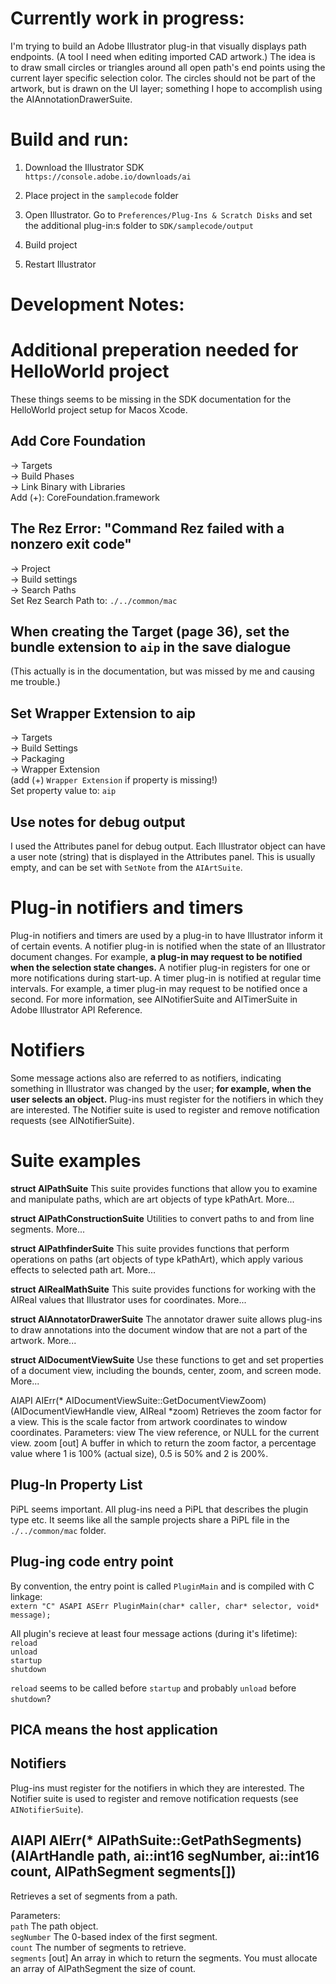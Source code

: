 # Currently work in progress:
I'm trying to build an Adobe Illustrator plug-in that visually displays path endpoints. (A tool I need when editing imported CAD artwork.) The idea is to draw small circles or triangles around all open path's end points using the current layer specific selection color. The circles should not be part of the artwork, but is drawn on the UI layer; something I hope to accomplish using the AIAnnotationDrawerSuite.

# Build and run:
1. Download the Illustrator SDK  
`https://console.adobe.io/downloads/ai`

2. Place project in the `samplecode` folder

3. Open Illustrator. Go to `Preferences/Plug-Ins & Scratch Disks` and set the additional plug-in:s folder to `SDK/samplecode/output`

4. Build project

5. Restart Illustrator

# Development Notes:

# Additional preperation needed for HelloWorld project

These things seems to be missing in the SDK documentation for the HelloWorld project setup for Macos Xcode.

## Add Core Foundation
-> Targets  
-> Build Phases  
-> Link Binary with Libraries  
Add (+): CoreFoundation.framework

## The Rez Error: "Command Rez failed with a nonzero exit code"
-> Project  
-> Build settings  
-> Search Paths  
Set Rez Search Path to: `./../common/mac`

## When creating the Target (page 36), set the bundle extension to `aip` in the save dialogue  
(This actually is in the documentation, but was missed by me and causing me trouble.)
## Set Wrapper Extension to aip
-> Targets  
-> Build Settings  
-> Packaging  
-> Wrapper Extension  
(add (+) `Wrapper Extension` if property is missing!)  
Set property value to: `aip`

## Use notes for debug output
I used the Attributes panel for debug output. Each Illustrator object can have a user note (string) that is displayed in the Attributes panel. This is usually empty, and can be set with `SetNote` from the `AIArtSuite`.

# Plug-in notifiers and timers
Plug-in notifiers and timers are used by a plug-in to have Illustrator inform it of certain events.
A notifier plug-in is notified when the state of an Illustrator document changes. For example, **a plug-in may request to be notified when the selection state changes.** A notifier plug-in registers for one or more notifications during start-up.
A timer plug-in is notified at regular time intervals. For example, a timer plug-in may request to be notified
once a second.
For more information, see AINotifierSuite and AITimerSuite in Adobe Illustrator API Reference.

# Notifiers
Some message actions also are referred to as notifiers, indicating something in Illustrator was changed by the user; **for example, when the user selects an object.**
Plug-ins must register for the notifiers in which they are interested. The Notifier suite is used to register and remove notification requests (see AINotifierSuite).

# Suite examples

**struct AIPathSuite**
This suite provides functions that allow you to examine and manipulate paths, which are art objects of type kPathArt. More...

**struct AIPathConstructionSuite**
Utilities to convert paths to and from line segments. More...

**struct AIPathfinderSuite**
This suite provides functions that perform operations on paths (art objects of type kPathArt), which apply various effects to selected path art. More...

**struct AIRealMathSuite**
This suite provides functions for working with the AIReal values that Illustrator uses for coordinates. More...

**struct AIAnnotatorDrawerSuite**
The annotator drawer suite allows plug-ins to draw annotations into the document window that are not a part of the artwork. More...

**struct AIDocumentViewSuite**
Use these functions to get and set properties of a document view, including the bounds, center, zoom, and screen mode. More...

AIAPI AIErr(* AIDocumentViewSuite::GetDocumentViewZoom)(AIDocumentViewHandle view, AIReal *zoom)
Retrieves the zoom factor for a view.
This is the scale factor from artwork coordinates to window coordinates.
Parameters:
view 	The view reference, or NULL for the current view.
zoom 	[out] A buffer in which to return the zoom factor, a percentage value where 1 is 100% (actual size), 0.5 is 50% and 2 is 200%.  

## Plug-In Property List
PiPL seems important. All plug-ins need a PiPL that describes the plugin type etc.
It seems like all the sample projects share a PiPL file in the `./../common/mac` folder.

## Plug-ing code entry point
By convention, the entry point is called `PluginMain` and is compiled with C linkage:  
`extern "C" ASAPI ASErr PluginMain(char* caller, char* selector, void* message);`

All plugin's recieve at least four message actions (during it's lifetime):  
`reload`  
`unload`  
`startup`  
`shutdown`  

`reload` seems to be called before `startup`
and probably `unload` before `shutdown`?

## PICA means the host application  

## Notifiers
Plug-ins must register for the notifiers in which they are interested. The Notifier suite is used to register and remove notification requests (see `AINotifierSuite`).


## AIAPI AIErr(* AIPathSuite::GetPathSegments)(AIArtHandle path, ai::int16 segNumber, ai::int16 count, AIPathSegment segments[])
Retrieves a set of segments from a path.

Parameters:  
`path` 	The path object.  
`segNumber` 	The 0-based index of the first segment.  
`count` 	The number of segments to retrieve.  
`segments` 	[out] An array in which to return the segments. You must allocate an array of AIPathSegment the size of count.  

